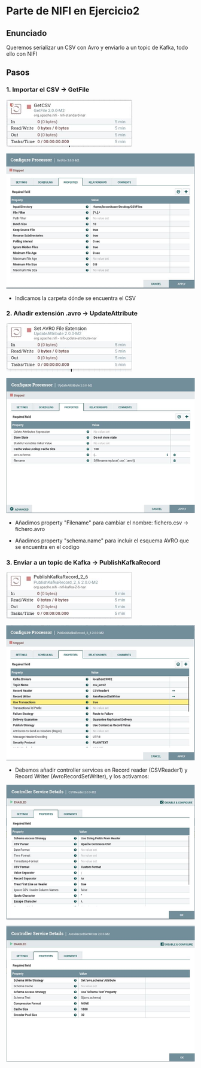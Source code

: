 # Parte de NIFI en Ejercicio2

## Enunciado
Queremos serializar un CSV con Avro y enviarlo a un topic de Kafka, todo ello con NIFI

## Pasos

### 1. Importar el CSV -> GetFile

![Processor](imagenes/getFile.JPG)

![Processor Properties](imagenes/getFileProp.JPG)

- Indicamos la carpeta dónde se encuentra el CSV


### 2. Añadir extensión .avro -> UpdateAttribute

![Processor](imagenes/updateAttribute.JPG)

![Processor Properties](imagenes/updateAttributeProp.JPG)

- Añadimos property "Filename" para cambiar el nombre: fichero.csv -> fichero.avro
  
- Añadimos property "schema.name" para incluir el esquema AVRO que se encuentra en el codigo


### 3. Enviar a un topic de Kafka -> PublishKafkaRecord

![Processor](imagenes/publishKafkaRecord.JPG)

![Processor Properties](imagenes/publishKafkaRecordProp.JPG)

- Debemos añadir controller services en Record reader (CSVReader1) y Record Writer (AvroRecordSetWriter), y los activamos:

![Processor Properties](imagenes/csvReader.JPG)

![Processor Properties](imagenes/AvroRecordSetWriter.JPG)

  
